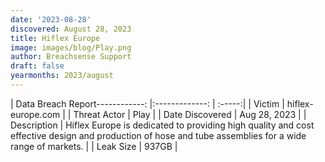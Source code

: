 ```yaml
---
date: '2023-08-28'
discovered: August 28, 2023
title: Hiflex Europe
image: images/blog/Play.png
author: Breachsense Support
draft: false
yearmonths: 2023/august
---
```


| Data Breach Report------------:     |:-------------:    | :-----:|
| Victim      | hiflex-europe.com      | 
| Threat Actor      |  Play     | 
| Date Discovered      | Aug 28, 2023      | 
| Description      | Hiflex Europe is dedicated to providing high quality and cost effective design and production of hose and tube assemblies for a wide range of markets.      | 
| Leak Size      | 937GB      | 

